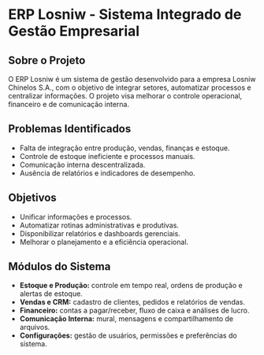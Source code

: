 # ERP Losniw - Sistema Integrado de Gestão Empresarial

## Sobre o Projeto
O ERP Losniw é um sistema de gestão desenvolvido para a empresa Losniw Chinelos S.A., com o objetivo de integrar setores, automatizar processos e centralizar informações. O projeto visa melhorar o controle operacional, financeiro e de comunicação interna.

## Problemas Identificados
- Falta de integração entre produção, vendas, finanças e estoque.  
- Controle de estoque ineficiente e processos manuais.  
- Comunicação interna descentralizada.  
- Ausência de relatórios e indicadores de desempenho.

## Objetivos
- Unificar informações e processos.  
- Automatizar rotinas administrativas e produtivas.  
- Disponibilizar relatórios e dashboards gerenciais.  
- Melhorar o planejamento e a eficiência operacional.

## Módulos do Sistema
- **Estoque e Produção:** controle em tempo real, ordens de produção e alertas de estoque.  
- **Vendas e CRM:** cadastro de clientes, pedidos e relatórios de vendas.  
- **Financeiro:** contas a pagar/receber, fluxo de caixa e análises de lucro.  
- **Comunicação Interna:** mural, mensagens e compartilhamento de arquivos.  
- **Configurações:** gestão de usuários, permissões e preferências do sistema.

